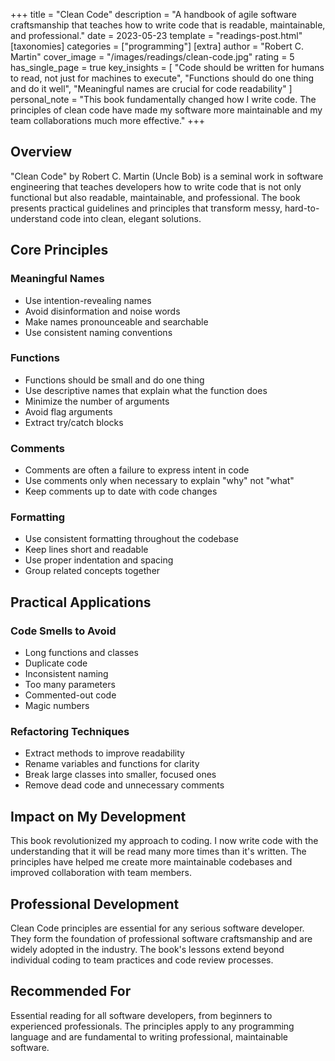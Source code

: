 +++
title = "Clean Code"
description = "A handbook of agile software craftsmanship that teaches how to write code that is readable, maintainable, and professional."
date = 2023-05-23
template = "readings-post.html"
[taxonomies]
categories = ["programming"]
[extra]
author = "Robert C. Martin"
cover_image = "/images/readings/clean-code.jpg"
rating = 5
has_single_page = true
key_insights = [
    "Code should be written for humans to read, not just for machines to execute",
    "Functions should do one thing and do it well",
    "Meaningful names are crucial for code readability"
]
personal_note = "This book fundamentally changed how I write code. The principles of clean code have made my software more maintainable and my team collaborations much more effective."
+++

## Overview

"Clean Code" by Robert C. Martin (Uncle Bob) is a seminal work in software engineering that teaches developers how to write code that is not only functional but also readable, maintainable, and professional. The book presents practical guidelines and principles that transform messy, hard-to-understand code into clean, elegant solutions.

## Core Principles

### Meaningful Names
- Use intention-revealing names
- Avoid disinformation and noise words
- Make names pronounceable and searchable
- Use consistent naming conventions

### Functions
- Functions should be small and do one thing
- Use descriptive names that explain what the function does
- Minimize the number of arguments
- Avoid flag arguments
- Extract try/catch blocks

### Comments
- Comments are often a failure to express intent in code
- Use comments only when necessary to explain "why" not "what"
- Keep comments up to date with code changes

### Formatting
- Use consistent formatting throughout the codebase
- Keep lines short and readable
- Use proper indentation and spacing
- Group related concepts together

## Practical Applications

### Code Smells to Avoid
- Long functions and classes
- Duplicate code
- Inconsistent naming
- Too many parameters
- Commented-out code
- Magic numbers

### Refactoring Techniques
- Extract methods to improve readability
- Rename variables and functions for clarity
- Break large classes into smaller, focused ones
- Remove dead code and unnecessary comments

## Impact on My Development

This book revolutionized my approach to coding. I now write code with the understanding that it will be read many more times than it's written. The principles have helped me create more maintainable codebases and improved collaboration with team members.

## Professional Development

Clean Code principles are essential for any serious software developer. They form the foundation of professional software craftsmanship and are widely adopted in the industry. The book's lessons extend beyond individual coding to team practices and code review processes.

## Recommended For

Essential reading for all software developers, from beginners to experienced professionals. The principles apply to any programming language and are fundamental to writing professional, maintainable software.
